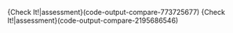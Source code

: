 {Check It!|assessment}(code-output-compare-773725677)
{Check It!|assessment}(code-output-compare-2195686546)